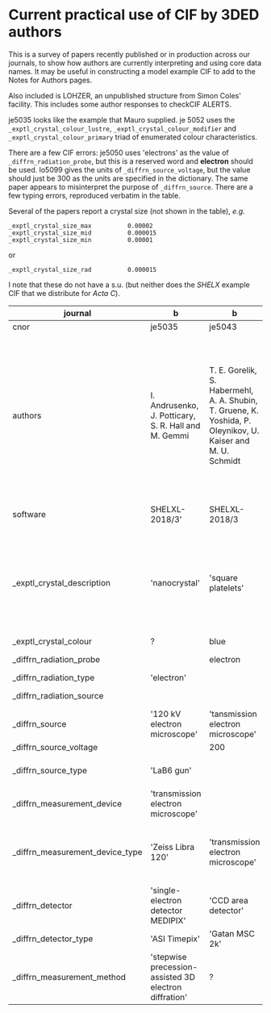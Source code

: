 # Current practical use of CIF by 3DED authors

This is a survey of papers recently published or in production across our journals, to show how authors are currently interpreting and using core data names. It may be useful in constructing a model example CIF to add to the Notes for Authors pages.

Also included is LOHZER, an unpublished structure from Simon Coles' facility. This includes some author responses to checkCIF ALERTS.

je5035 looks like the example that Mauro supplied. je 5052 uses the `_exptl_crystal_colour_lustre`, `_exptl_crystal_colour_modifier` and `_exptl_crystal_colour_primary` triad of enumerated colour characteristics.

There are a few CIF errors: je5050 uses 'electrons' as the value of `_diffrn_radiation_probe`, but this is a reserved word and **electron** should be used. lo5099 gives the units of `_diffrn_source_voltage`, but the value should just be 300 as the units are specified in the dictionary. The same paper appears to misinterpret the purpose of `_diffrn_source`. There are a few typing errors, reproduced verbatim in the table.

Several of the papers report a crystal size (not shown in the table), _e.g._

```
_exptl_crystal_size_max          0.00002
_exptl_crystal_size_mid          0.000015
_exptl_crystal_size_min          0.00001
```

or

```
_exptl_crystal_size_rad          0.000015
```

I note that these do not have a s.u. (but neither does the _SHELX_ example CIF that we distribute for _Acta C_).

|  journal | b | b | b | b | b | b | b | c  | CSD |
|  --- | --- | --- | --- | --- | --- | --- | --- | --- | --- |
|  cnor | je5035 | je5043 | je5050 | je5052 | je5053 | je5054 | lo5099 | nh3001  | LOHZER |
|  authors | I. Andrusenko, J. Potticary, S. R. Hall and M. Gemmi | T. E. Gorelik, S. Habermehl, A. A. Shubin, T. Gruene, K. Yoshida, P. Oleynikov, U. Kaiser and M. U. Schmidt | T. E. Gorelik, S. L. Beko, J. Teteruk, W. Heyse and M. U. Schmidt | D. Marchetti, A. Pedrini, C. Massera, M. F. Faye Diouf, C. Jandl, G. Steinfeld and M. Gemmi | Golle-Leidreiter, P., Bhat, S., Wiehl, L., Wen, Q., Kroll, P., Ishikawa, R., Etter, M., Farla, R., Ikuhara, Y., Riedel, R. and Kolb, U. | S. Plana-Ruiz, E. Gotz, T. Neumann, P. Schwesig and U. Kolb | O. P. Missen, S. J. Mills, S. Canossa, J. Hadermann, G. Nenert, M. Weil, E. Libowitzky, R. M. Housley, W. Artner, A. R. Kampf, M. S. Rumsey, J. Spratt, K. Momma and M. A. Dunstan | K. Gurung, P. Simek, A. Jegorov Jr and L. Palatinus  | D.N. Rainer |
|  software | SHELXL-2018/3' | SHELXL-2018/3 | ? | Jana2020 1.3.40' | 'Jana2020 1.3.49' | 'Jana2020 1.3.52' | 'Jana2020 Version : 11/03/2021' | 'Jana2020 1.3.43'  | 'Olex2 1.5-ac6-018' |
|  _exptl_crystal_description | 'nanocrystal' | 'square platelets' | irregular |  | ? | 'Nanocrystals of up to 500 nm in size' | irregular | "'long, flat rods'"  | VRF reponse: These data originate from 3DED data and are obtained from a crystal with dimensions smaller than 1 um. |
|  _exptl_crystal_colour | ? | blue | orange | clear/light/white | ? |  | green | 'white'  | |
|  _diffrn_radiation_probe |  | electron | electrons | electron | electron | electron | electron | 'electrons 200 keV'  | electron |
|  _diffrn_radiation_type | 'electron' |  |  | electron | electron | electron | electron | electron  | electron |
|  _diffrn_radiation_source |  |  |  | 'LaB6' | ? |  |  | 'Lab6 cathode'  | |
|  _diffrn_source | '120 kV electron microscope' | 'tansmission electron microscope' |  | 'LaB6' |  |  | 'Cu3TeO6 nanocrystal' |   | 'electron diffractometer' |
|  _diffrn_source_voltage |  | 200 |  | ? | ? |  | 300kV |   |  |
|  _diffrn_source_type | 'LaB6 gun' |  |  |  |  |  |  |   |  'JEOL JSM-2300ED, LaB6' |
|  _diffrn_measurement_device | 'transmission electron microscope' |  |  | ? | 'transmission electron microscope' | FEI Tecnai F30' | 'FEI Titan cubed' | 'TEM FEI Tecnai G2 20'  | 'electron diffractometer' |
|  _diffrn_measurement_device_type | 'Zeiss Libra 120' | 'transmission electron microscope' | 4k | 'Eldico ED-1' | 'Tecnai F30 ST' | 'TEM' | 'transmission electron microscope' |   | 'XtaLAB Synergy-ED, HyPix-ED, electron source at 200keV' |
|  _diffrn_detector | 'single-electron detector MEDIPIX' | 'CCD area detector' |  | ? | 'gatan ultrascan 4000' | 'Gatan UltraScan4000' | 'US1000 CCD detector' | 'ASI Cheetah'  | 'Hybrid Pixel Array Detector' |
|  _diffrn_detector_type | 'ASI Timepix' | 'Gatan MSC 2k' |  |  |  |  |  |   | HyPix-ED |
|  _diffrn_measurement_method | 'stepwise precession-assisted 3D electron diffration' | ? |  | '3D - cRED' | 'ADT with precession' |  | 'stepwise toration' | 'continuous rotation 3D ED'  | 'continuous rotation electron diffraction' |
